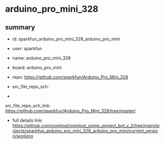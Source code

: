 # arduino_pro_mini_328
 
## summary 
* id: sparkfun_arduino_pro_mini_328_arduino_pro_mini
* user: sparkfun
* name: arduino_pro_mini_328
* board: arduino_pro_mini
* repo: https://github.com/sparkfun/Arduino_Pro_Mini_328



* src_file_repo_sch: 
*
 src_file_repo_sch_link: https://github.com/sparkfun/Arduino_Pro_Mini_328/tree/master/
* full details link: https://github.com/oomlout/oomlout_oomp_project_bot_v_2/tree/main/projects/sparkfun_arduino_pro_mini_328_arduino_pro_mini/current_version/working  






